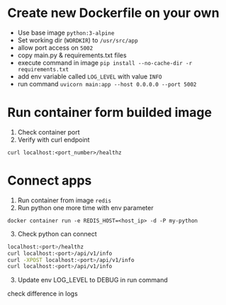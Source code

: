 # Create new Dockerfile on your own 

- Use base image `python:3-alpine`
- Set working dir (`WORDKIR`) to `/usr/src/app`
- allow port access on `5002`
- copy main.py & requirements.txt files
- execute command in image `pip install --no-cache-dir -r requirements.txt`
- add env variable called `LOG_LEVEL` with value `INFO`
- run command `uvicorn main:app --host 0.0.0.0 --port 5002`

# Run container form builded image
1. Check container port
2. Verify with curl endpoint

`curl localhost:<port_number>/healthz`

# Connect apps

1. Run container from image `redis`
2. Run python one more time with env parameter

`docker container run -e REDIS_HOST=<host_ip> -d -P my-python`

3. Check python can connect

```sh
localhost:<port>/healthz
curl localhost:<port>/api/v1/info
curl -XPOST localhost:<port>/api/v1/info
curl localhost:<port>/api/v1/info
```

3. Update env LOG_LEVEL to DEBUG in run command


check difference in logs
